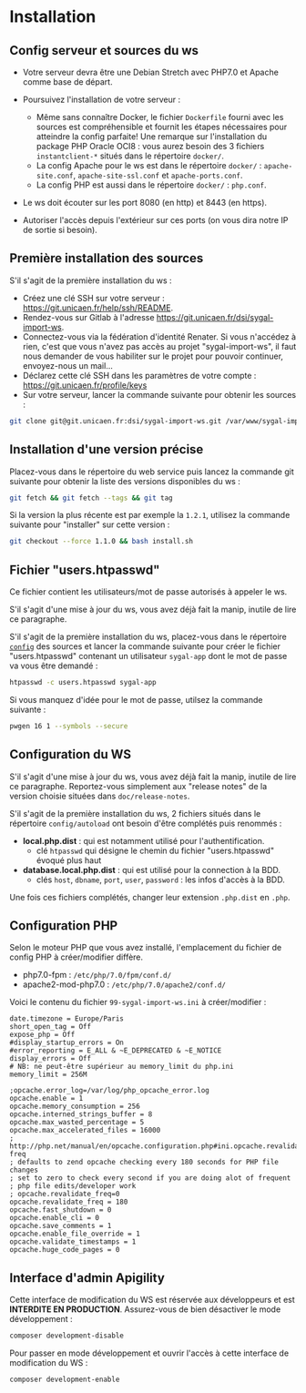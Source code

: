 # Installation


## Config serveur et sources du ws

- Votre serveur devra être une Debian Stretch avec PHP7.0 et Apache comme base de départ.

- Poursuivez l'installation de votre serveur :
  - Même sans connaître Docker, le fichier `Dockerfile` fourni avec les sources est compréhensible et fournit 
  les étapes nécessaires pour atteindre la config parfaite!
Une remarque sur l'installation du package PHP Oracle OCI8 : vous aurez besoin des 3 fichiers `instantclient-*` situés 
dans le répertoire `docker/`.
  - La config Apache pour le ws est dans le répertoire `docker/` : `apache-site.conf`, `apache-site-ssl.conf` et `apache-ports.conf`.
  - La config PHP est aussi dans le répertoire `docker/` : `php.conf`.

- Le ws doit écouter sur les port 8080 (en http) et 8443 (en https).
- Autoriser l'accès depuis l'extérieur sur ces ports (on vous dira notre IP de sortie si besoin).


## Première installation des sources

S'il s'agit de la première installation du ws :
- Créez une clé SSH sur votre serveur : https://git.unicaen.fr/help/ssh/README.
- Rendez-vous sur Gitlab à l'adresse https://git.unicaen.fr/dsi/sygal-import-ws.
- Connectez-vous via la fédération d'identité Renater.
Si vous n'accédez à rien, c'est que vous n'avez pas accès au projet "sygal-import-ws", il faut nous demander de vous 
habiliter sur le projet pour pouvoir continuer, envoyez-nous un mail...
- Déclarez cette clé SSH dans les paramètres de votre compte : https://git.unicaen.fr/profile/keys
- Sur votre serveur, lancer la commande suivante pour obtenir les sources :
```bash
git clone git@git.unicaen.fr:dsi/sygal-import-ws.git /var/www/sygal-import-ws
```


## Installation d'une version précise

Placez-vous dans le répertoire du web service puis lancez la commande git suivante pour obtenir la liste des versions disponibles du ws :
```bash
git fetch && git fetch --tags && git tag
```

Si la version la plus récente est par exemple la `1.2.1`, utilisez la commande suivante pour "installer" sur cette version :
```bash
git checkout --force 1.1.0 && bash install.sh
```


## Fichier "users.htpasswd"

Ce fichier contient les utilisateurs/mot de passe autorisés à appeler le ws.

S'il s'agit d'une mise à jour du ws, vous avez déjà fait la manip, inutile de lire ce paragraphe.

S'il s'agit de la première installation du ws, placez-vous dans le répertoire [`config`](config) des sources et lancer la 
commande suivante pour créer le fichier "users.htpasswd" contenant un utilisateur `sygal-app` dont le mot de passe 
va vous être demandé :
```bash
htpasswd -c users.htpasswd sygal-app
```

Si vous manquez d'idée pour le mot de passe, utilsez la commande suivante :
```bash
pwgen 16 1 --symbols --secure
```

## Configuration du WS

S'il s'agit d'une mise à jour du ws, vous avez déjà fait la manip, inutile de lire ce paragraphe.
Reportez-vous simplement aux "release notes" de la version choisie situées dans `doc/release-notes`.

S'il s'agit de la première installation du ws, 2 fichiers situés dans le répertoire `config/autoload` ont besoin d'être 
complétés puis renommés :

  - **local.php.dist** : qui est notamment utilisé pour l'authentification.
    - clé `htpasswd` qui désigne le chemin du fichier "users.htpasswd" évoqué plus haut
  - **database.local.php.dist** : qui est utilisé pour la connection à la BDD.
    - clés `host`, `dbname`, `port`, `user`, `password` : les infos d'accès à la BDD.
 
Une fois ces fichiers complétés, changer leur extension `.php.dist` en `.php`.


## Configuration PHP

Selon le moteur PHP que vous avez installé, l'emplacement du fichier de config PHP à créer/modifier diffère.
  - php7.0-fpm         : `/etc/php/7.0/fpm/conf.d/`
  - apache2-mod-php7.0 : `/etc/php/7.0/apache2/conf.d/`
  
Voici le contenu du fichier `99-sygal-import-ws.ini` à créer/modifier :

    date.timezone = Europe/Paris
    short_open_tag = Off
    expose_php = Off
    #display_startup_errors = On
    #error_reporting = E_ALL & ~E_DEPRECATED & ~E_NOTICE
    display_errors = Off
    # NB: ne peut-être supérieur au memory_limit du php.ini
    memory_limit = 256M
    
    ;opcache.error_log=/var/log/php_opcache_error.log
    opcache.enable = 1
    opcache.memory_consumption = 256
    opcache.interned_strings_buffer = 8
    opcache.max_wasted_percentage = 5
    opcache.max_accelerated_files = 16000
    ; http://php.net/manual/en/opcache.configuration.php#ini.opcache.revalidate-freq
    ; defaults to zend opcache checking every 180 seconds for PHP file changes
    ; set to zero to check every second if you are doing alot of frequent
    ; php file edits/developer work
    ; opcache.revalidate_freq=0
    opcache.revalidate_freq = 180
    opcache.fast_shutdown = 0
    opcache.enable_cli = 0
    opcache.save_comments = 1
    opcache.enable_file_override = 1
    opcache.validate_timestamps = 1
    opcache.huge_code_pages = 0
    

## Interface d'admin Apigility

Cette interface de modification du WS est réservée aux développeurs et est **INTERDITE EN PRODUCTION**.
Assurez-vous de bien désactiver le mode développement :
```bash
composer development-disable
```

Pour passer en mode développement et ouvrir l'accès à cette interface de modification du WS :
```bash
composer development-enable
``` 
